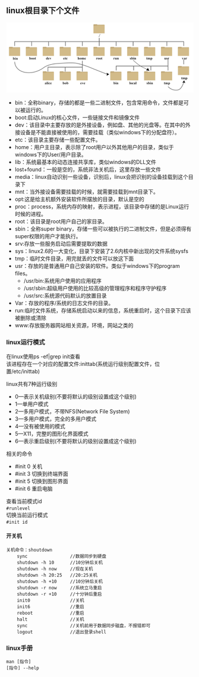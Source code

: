 linux根目录下个文件
-

![](/Linux/Centos/image/文件/linux目录.png)
* bin：全称binary，存储的都是一些二进制文件，包含常用命令，文件都是可以被运行的。  
* boot:启动Linux的核心文件，一些链接文件和镜像文件
* dev：该目录中主要存放的是外接设备，例如盘、其他的光盘等。在其中的外接设备是不能直接被使用的，需要挂载（类似windows下的分配盘符）。  
* etc：该目录主要存储一些配置文件。  
* home：用户主目录，表示除了root用户以外其他用户的目录，类似于windows下的User/用户目录。 
* lib：系统最基本的动态连接共享库，类似windows的DLL文件
* lost+found：一般是空的，系统非法关机后，这里存放一些文件 
* media：linux自动识别一些设备，识别后，linux会把识别的设备挂载到这个目录下
* mnt：当外接设备需要挂载的时候，就需要挂载到mnt目录下。  
* opt:这是给主机额外安装软件所摆放的目录，默认是空的
* proc：process，系统内存的映射，表示进程，该目录中存储的是Linux运行时候的进程。  
* root：该目录是root用户自己的家目录。  
* sbin：全称super binary，存储一些可以被执行的二进制文件，但是必须得有super权限的用户才能执行。
* srv:存放一些服务启动后需要提取的数据  
* sys：linux2.6的一大变化，目录下安装了2.6内核中新出现的文件系统sysfs
* tmp：临时文件目录，用完就丢的文件可以放这下面 
* usr：存放的是普通用户自己安装的软件。类似于windows下的program files。
  * /usr/bin:系统用户使用的应用程序
  * /usr/sbin:超级用户使用的比较高级的管理程序和程序守护程序  
  * /usr/src:系统源代码默认的放置目录
* Var：存放的程序/系统的日志文件的目录。   
* run:临时文件系统，存储系统启动以来的信息，系统重启时，这个目录下应该被删除或清除
* www:存放服务器网站相关资源，环境，网站之类的




### linux运行模式 

在linux使用ps -ef|grep init查看  
该进程存在一个对应的配置文件:inittab(系统运行级别配置文件，位置/etc/inittab)

linux共有7种运行级别  
* 0—表示关机级别(不要将默认的级别设置成这个级别)
* 1—单用户模式
* 2—多用户模式，不带NFS(Network File System)
* 3—多用户模式，完全的多用户模式
* 4—没有被使用的模式
* 5—X11，完整的图形化界面模式
* 6—表示重启级别(不要将默认的级别设置成这个级别)

相关的命令
* #init 0 关机
* #init 3 切换到终端界面
* #init 5 切换到图形界面
* #init 6 重启电脑

查看当前模式id   
`#runlevel`  
切换当前运行模式  
`#init id`  



#### 开关机
    关机命令：shoutdown 
        sync                //数据同步到硬盘
        shutdown -h 10      //10分钟后关机
        shutdown -h now     //现在关机
        shutdown -h 20:25   //20:25关机
        shutdown -h +10     //10分钟后关机
        shutdown -r now     //系统立马重启
        shutdown -r +10     //十分钟后重启
        init0               //关机
        init6               //重启
        reboot              //重启
        halt                //关机 
        sync                //关机前用于数据同步磁盘，不报错即可
        logout              //退出登录shell


### linux手册

    man [指令]
    [指令] --help